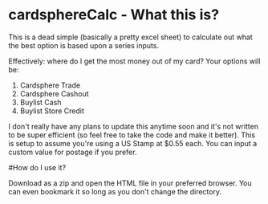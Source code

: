 # cardsphereCalc - What this is?

This is a dead simple (basically a pretty excel sheet) to calculate out what the best option is based upon a series inputs. 

Effectively: where do I get the most money out of my card? Your options will be:

1. Cardsphere Trade
2. Cardsphere Cashout
3. Buylist Cash
4. Buylist Store Credit

I don't really have any plans to update this anytime soon and it's not written to be super efficient (so feel free to take the code and make it better). This is setup to assume you're using a US Stamp at $0.55 each. You can input a custom value for postage if you prefer. 

#How do I use it?

Download as a zip and open the HTML file in your preferred browser. You can even bookmark it so long as you don't change the directory. 

